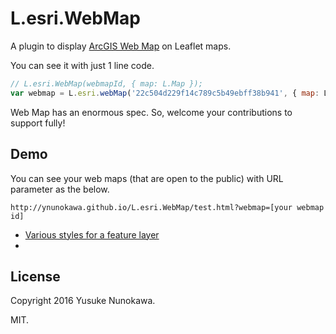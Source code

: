 # L.esri.WebMap

A plugin to display [ArcGIS Web Map](http://doc.arcgis.com/en/arcgis-online/reference/what-is-web-map.htm) on Leaflet maps.

You can see it with just 1 line code.

```JavaScript
// L.esri.WebMap(webmapId, { map: L.Map });
var webmap = L.esri.webMap('22c504d229f14c789c5b49ebff38b941', { map: L.map('map') });
```

Web Map has an enormous spec. So, welcome your contributions to support fully!

## Demo

You can see your web maps (that are open to the public) with URL parameter as the below.

`http://ynunokawa.github.io/L.esri.WebMap/test.html?webmap=[your webmap id]`

* [Various styles for a feature layer](http://ynunokawa.github.io/L.esri.WebMap/test.html?webmap=722f3d8ed5e94babbe78c8236a28b42e)
* []()

## License
Copyright 2016 Yusuke Nunokawa.

MIT.

